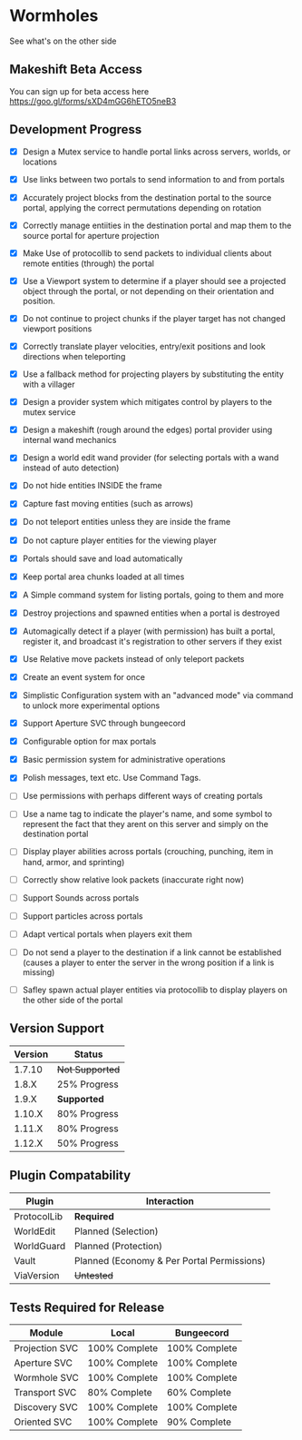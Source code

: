 # Wormholes
See what's on the other side

## Makeshift Beta Access
You can sign up for beta access here https://goo.gl/forms/sXD4mGG6hETO5neB3

## Development Progress
- [x] Design a Mutex service to handle portal links across servers, worlds, or locations
- [x] Use links between two portals to send information to and from portals
- [x] Accurately project blocks from the destination portal to the source portal, applying the correct permutations depending on rotation
- [x] Correctly manage entiities in the destination portal and map them to the source portal for aperture projection
- [x] Make Use of protocollib to send packets to individual clients about remote entities (through) the portal
- [x] Use a Viewport system to determine if a player should see a projected object through the portal, or not depending on their orientation and position.
- [x] Do not continue to project chunks if the player target has not changed viewport positions
- [x] Correctly translate player velocities, entry/exit positions and look directions when teleporting
- [x] Use a fallback method for projecting players by substituting the entity with a villager
- [x] Design a provider system which mitigates control by players to the mutex service
- [x] Design a makeshift (rough around the edges) portal provider using internal wand mechanics
- [x] Design a world edit wand provider (for selecting portals with a wand instead of auto detection)
- [x] Do not hide entities INSIDE the frame
- [x] Capture fast moving entities (such as arrows)
- [x] Do not teleport entities unless they are inside the frame
- [x] Do not capture player entities for the viewing player
- [x] Portals should save and load automatically
- [x] Keep portal area chunks loaded at all times
- [x] A Simple command system for listing portals, going to them and more
- [x] Destroy projections and spawned entities when a portal is destroyed
- [x] Automagically detect if a player (with permission) has built a portal, register it, and broadcast it's registration to other servers if they exist
- [x] Use Relative move packets instead of only teleport packets
- [x] Create an event system for once
- [x] Simplistic Configuration system with an "advanced mode" via command to unlock more experimental options
- [x] Support Aperture SVC through bungeecord
- [x] Configurable option for max portals
- [x] Basic permission system for administrative operations
- [x] Polish messages, text etc. Use Command Tags.
- [ ] Use permissions with perhaps different ways of creating portals
- [ ] Use a name tag to indicate the player's name, and some symbol to represent the fact that they arent on this server and simply on the destination portal
- [ ] Display player abilities across portals (crouching, punching, item in hand, armor, and sprinting)
- [ ] Correctly show relative look packets (inaccurate right now)
- [ ] Support Sounds across portals
- [ ] Support particles across portals
- [ ] Adapt vertical portals when players exit them
- [ ] Do not send a player to the destination if a link cannot be established (causes a player to enter the server in the wrong position if a link is missing)
- [ ] Safley spawn actual player entities via protocollib to display players on the other side of the portal


## Version Support
| Version | Status    |
|---------|-----------|
| 1.7.10  | ~~Not Supported~~   |
| 1.8.X   | 25% Progress   |
| 1.9.X   | **Supported** |
| 1.10.X  | 80% Progress   |
| 1.11.X  | 80% Progress   |
| 1.12.X  | 50% Progress   |

## Plugin Compatability
| Plugin      | Interaction                                |
|-------------|--------------------------------------------|
| ProtocolLib | **Required**                                   |
| WorldEdit   | Planned (Selection)                        |
| WorldGuard  | Planned (Protection)                       |
| Vault       | Planned (Economy & Per Portal Permissions) |
| ViaVersion  | ~~Untested~~                                   |

## Tests Required for Release
| Module         | Local         | Bungeecord   |
|----------------|---------------|--------------|
| Projection SVC | 100% Complete | 100% Complete |
| Aperture SVC   | 100% Complete | 100% Complete |
| Wormhole SVC   | 100% Complete | 100% Complete |
| Transport SVC  | 80% Complete  | 60% Complete |
| Discovery SVC  | 100% Complete | 100% Complete |
| Oriented SVC   | 100% Complete | 90% Complete |

